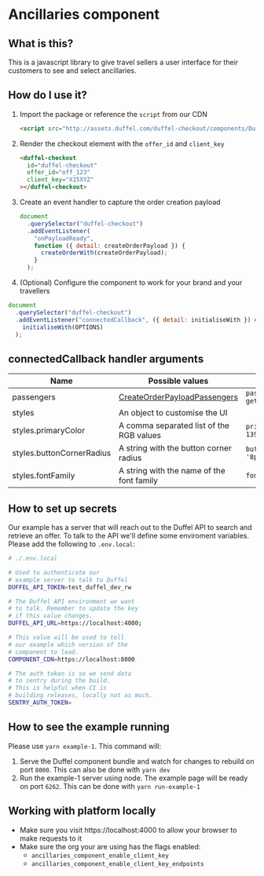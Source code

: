 # Ancillaries component

## What is this?

This is a javascript library to give travel sellers a user interface for their customers to see and select ancillaries.

## How do I use it?

1. Import the package or reference the `script` from our CDN

   ```html
   <script src="http://assets.duffel.com/duffel-checkout/components/DuffelCheckoutCustomElement.js/index.js"></script>
   ```

2. Render the checkout element with the `offer_id` and `client_key`

   ```html
   <duffel-checkout
     id="duffel-checkout"
     offer_id="off_123"
     client_key="X15XYZ"
   ></duffel-checkout>
   ```

3. Create an event handler to capture the order creation payload

   ```js
   document
     .querySelector("duffel-checkout")
     .addEventListener(
       "onPayloadReady",
       function ({ detail: createOrderPayload }) {
         createOrderWith(createOrderPayload);
       }
     );
   ```

4. (Optional) Configure the component to work for your brand and your travellers

```js
document
  .querySelector("duffel-checkout")
  .addEventListener("connectedCallback", ({ detail: initialiseWith }) =>
    initialiseWith(OPTIONS)
  );
```

## connectedCallback handler arguments

| Name                      | **Possible values**                                             | **Example**                       |
| ------------------------- | --------------------------------------------------------------- | --------------------------------- |
| passengers                | [CreateOrderPayloadPassengers](src/types/CreateOrderPayload.ts) | `passengers: getValuesFromForm()` |
| styles                    | An object to customise the UI                                   |                                   |
| styles.primaryColor       | A comma separated list of the RGB values                        | `primaryColor: '34, 139, 34'`     |
| styles.buttonCornerRadius | A string with the button corner radius                          | `buttonCornerRadius: '8px'`       |
| styles.fontFamily         | A string with the name of the font family                       | `fontFamily: 'Menlo'`             |

## How to set up secrets

Our example has a server that will reach out to the Duffel API to search and retrieve an offer. To talk to the API we'll define some enviroment variables. Please add the following to `.env.local`:

```sh
# ./.env.local

# Used to authenticate our
# example server to talk to Duffel
DUFFEL_API_TOKEN=test_duffel_dev_rw

# The Duffel API environment we want
# to talk. Remember to update the key
# if this value changes.
DUFFEL_API_URL=https://localhost:4000;

# This value will be used to tell
# our example which version of the
# component to load.
COMPONENT_CDN=https://localhost:8000

# The auth token is so we send data
# to sentry during the build.
# This is helpful when CI is
# building releases, locally not as much.
SENTRY_AUTH_TOKEN=

```

## How to see the example running

Please use `yarn example-1`. This command will:

1. Serve the Duffel component bundle and watch for changes to rebuild on port `8000`. This can also be done with `yarn dev`
2. Run the example-1 server using node. The example page will be ready on port `6262`. This can be done with `yarn run-example-1`

## Working with platform locally

- Make sure you visit https://localhost:4000 to allow your browser to make requests to it
- Make sure the org your are using has the flags enabled:
  - `ancillaries_component_enable_client_key`
  - `ancillaries_component_enable_client_key_endpoints`
